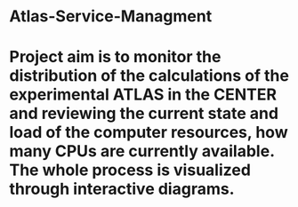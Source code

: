 # Atlas-Service-Managment

# Project aim is to monitor the distribution of the calculations of the experimental ATLAS in the CENTER and reviewing the current state and load of the computer resources, how many CPUs are currently available. The whole process is visualized through interactive diagrams. 